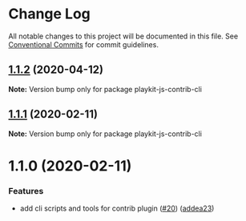 # Change Log

All notable changes to this project will be documented in this file.
See [Conventional Commits](https://conventionalcommits.org) for commit guidelines.

## [1.1.2](https://github.com/kaltura/playkit-js-contrib-cli/compare/v1.1.1...v1.1.2) (2020-04-12)

**Note:** Version bump only for package playkit-js-contrib-cli





## [1.1.1](https://github.com/kaltura/playkit-js-contrib-cli/compare/v1.1.0...v1.1.1) (2020-02-11)

**Note:** Version bump only for package playkit-js-contrib-cli





# 1.1.0 (2020-02-11)


### Features

* add cli scripts and tools for contrib plugin ([#20](https://github.com/kaltura/playkit-js-contrib-cli/issues/20)) ([addea23](https://github.com/kaltura/playkit-js-contrib-cli/commit/addea2314e64cdffd910c0d7f4ea0980220d2c00))
